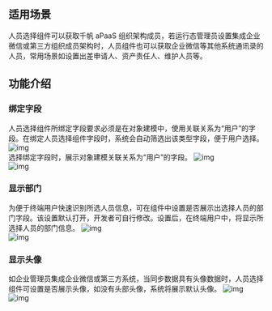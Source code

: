 ## 适用场景
人员选择组件可以获取千帆 aPaaS 组织架构成员，若运行态管理员设置集成企业微信或第三方组织成员架构时，人员组件也可以获取企业微信等其他系统通讯录的人员，常用场景如设置出差申请人、资产责任人、维护人员等。

## 功能介绍
### 绑定字段
人员选择组件所绑定字段要求必须是在对象建模中，使用关联关系为“用户”的字段。在绑定人员选择组件字段时，系统会自动筛选出该类型字段，便于用户选择。
![img](https://main.qcloudimg.com/raw/0502a3b7c7dbfe05d188c6d2d10256bb.png)        
选择绑定字段时，展示对象建模关联关系为“用户”的字段。
![img](https://main.qcloudimg.com/raw/4eac7207c8a9d4828680e37c6586983e.png)        
 ![img](https://main.qcloudimg.com/raw/a72559636d2811187c90bcaf4d579093.png)        



### 显示部门
为便于终端用户快速识别所选人员信息，可在组件中设置是否展示出选择人员的部门字段。该设置默认打开，开发者可自行修改。设置后，在终端用户中，将显示所选择人员的部门信息。
![img](https://main.qcloudimg.com/raw/4ffafb8ed0189fe45cbbcb723e83a28e.png)        
  ![img](https://main.qcloudimg.com/raw/ed760a256363b9bd63f16c9df7ccf456.png)        



### 显示头像
如企业管理员集成企业微信或第三方系统，当同步数据具有头像数据时，人员选择组件可设置是否展示头像，如没有头部头像，系统将展示默认头像。
![img](https://main.qcloudimg.com/raw/c6b7acad955ce68578da877a89f08236.png)        
 ![img](https://main.qcloudimg.com/raw/a92a784b68748854cfd456773a773e3a.png)        

